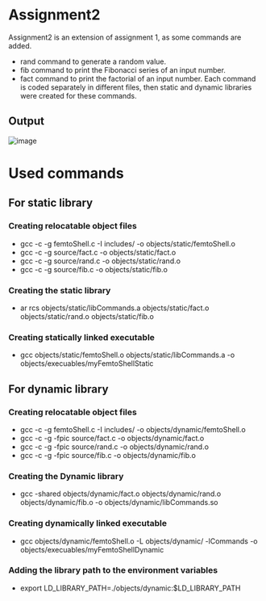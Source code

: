 # Assignment2 
  Assignment2 is an extension of assignment 1, as some commands are added.
* rand command to generate a random value.
* fib command to print the Fibonacci series of an input number.
* fact command to print the factorial of an input number.
Each command is coded separately in different files, then static and dynamic libraries were created for these commands.
## Output
![image](https://user-images.githubusercontent.com/41878952/190841303-8167e438-3a29-4a5b-8257-80d172e3006c.png)

# Used commands

## For static library
### Creating relocatable object files
* gcc -c -g femtoShell.c -I includes/ -o objects/static/femtoShell.o 
* gcc -c -g source/fact.c -o objects/static/fact.o 
* gcc -c -g source/rand.c -o objects/static/rand.o 
* gcc -c -g source/fib.c -o objects/static/fib.o 
### Creating the static library
* ar rcs objects/static/libCommands.a objects/static/fact.o objects/static/rand.o objects/static/fib.o 
### Creating statically linked executable
* gcc objects/static/femtoShell.o  objects/static/libCommands.a -o objects/execuables/myFemtoShellStatic

## For dynamic library
### Creating relocatable object files
* gcc -c -g femtoShell.c -I includes/ -o objects/dynamic/femtoShell.o 
* gcc -c -g -fpic source/fact.c -o objects/dynamic/fact.o 
* gcc -c -g -fpic source/rand.c -o objects/dynamic/rand.o 
* gcc -c -g -fpic source/fib.c -o objects/dynamic/fib.o 
### Creating the Dynamic library
* gcc -shared  objects/dynamic/fact.o objects/dynamic/rand.o objects/dynamic/fib.o -o objects/dynamic/libCommands.so
### Creating dynamically linked executable
* gcc objects/dynamic/femtoShell.o -L objects/dynamic/ -lCommands -o objects/execuables/myFemtoShellDynamic
### Adding the library path to the environment variables
* export LD_LIBRARY_PATH=./objects/dynamic:$LD_LIBRARY_PATH

